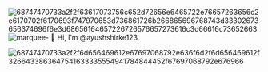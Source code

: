 ![68747470733a2f2f63617073756c652d72656e6465722e76657263656c2e6170702f6170693f747970653d736861726b266865696768743d33302673656374696f6e3d68656164657226726576657273616c3d66616c73652663](https://github.com/user-attachments/assets/18426816-d3ee-464c-9b5c-aca31d5bb6aa)![marquee](https://github.com/user-attachments/assets/fcc6d002-3bed-4b67-9f79-868f8e9cfeb3)- 👋 Hi, I’m @ayushshirke123

![68747470733a2f2f6d656469612e67697068792e636f6d2f6d656469612f3266433863647541633335554941784844452f67697068792e676966](https://github.com/user-attachments/assets/6eceef5b-51ff-40b8-95b8-997b4f74747d)


<!---![Upl<svg fill="none" viewBox="0 0 800 100" width="800" height="100" xmlns="http://www.w3.org/2000/svg">
	<foreignObject width="110%" height="100%">
		<div xmlns="http://www.w3.org/1999/xhtml">
			<style>
        .marquee {
          height: 100px;	
          overflow: hidden;
          position: relative;
        }
        .marquee strong {
          font-family: "Comic Sans", "Comic Sans MS", Chalkboard, ChalkboardSE-Regular, "Marker Felt", Purisa, "URW Chancery L", cursive, sans-serif !important;
          color: #79A500;
          position: absolute;
          font-size: 3em;
          width: 100%;
          height: 100%;
          margin: 0;
          line-height: 100px;
          text-align: center;

          transform:translateX(100%);

          animation: marquee 7s linear infinite;
        }

        @keyframes marquee {
          0%   { 
            transform: translateX(100%); 		
          }
          100% { 
            transform: translateX(-80%); 
          }
        }![68747470733a2f2f63617073756c652d72656e6465722e76657263656c2e6170702f6170693f747970653d736861726b266865696768743d33302673656374696f6e3d68656164657226726576657273616c3d66616c73652663](https://github.com/user-attachments/assets/654d8b72-b9c2-45e7-ad55-b2cd5d32b206)

      </style>
      <div class="marquee">
        <strong>THANK YOU FOR VISITING</strong>
      </div>
		</div>
	</foreignObject>
</svg>
oading marquee.svg…]()


![U
      <svg
        width="854"
        height="30"
        viewBox="0 0 854 30"
        xmlns="http://www.w3.org/2000/svg"
      >
        <style>
      .text {   font-size: 70px;   font-weight: 700;   font-family: -apple-system,BlinkMacSystemFont,Segoe UI,Helvetica,Arial,sans-serif,Apple Color Emoji,Segoe UI Emoji;  } .desc {   font-size: 20px;   font-weight: 500;   font-family: -apple-system,BlinkMacSystemFont,Segoe UI,Helvetica,Arial,sans-serif,Apple Color Emoji,Segoe UI Emoji;  } 
      .text, .desc {   animation: fadeIn 1.2s ease-in-out forwards;  } @keyframes fadeIn {   from {     opacity: 0;   }   to {     opacity: 1;   }  } 
    </style>
        <svg
          xmlns="http://www.w3.org/2000/svg"
          viewBox="0 0 854 30"
        >
          <defs>
              <linearGradient id="linear" x1="0%" y1="0%" x2="100%" y2="0%">
                <stop offset="0%" stop-color="#b579da"/><stop offset="100%" stop-color="#79da7f"/>
              </linearGradient>
            </defs>
          <path fill="url(#linear)"  fill-opacity="1" d="M 0 -65 C 61 57 61 57 122 -65 C 183 57 183 57 244 -65 C 305 57 305 57 366 -65 C 427 57 427 57 488 -65 C 549 57 549 57 610 -65 C 671 57 671 57 732 -65 C 793 57 793 57 854 -65  L 854 0 L 0 0 L 0 305 "></path>
        </svg>
         
        
      </svg>
    ploading 68747470733a2f2f63617073756c652d72656e6465722e76657263656c2e6170702f6170693f747970653d736861726b266865696768743d33302673656374696f6e3d68656164657226726576657273616c3d66616c73652663.svg…]()

+@ @ @ @ @ @ @ @ @ @ @ @ @ @ @ @ @ @ @ @ @ @ @ @ @ @ @ @+
@@       o o                                           @@
@@       | |                                           @@
@@      _L_L_                                          @@
@@   ❮\/__-__\/❯ Programming isn't about what you know @@
@@   ❮(|~o.o~|)❯  It's about what you can figure out   @@
@@   ❮/ \`-'/ \❯                                       @@
@@     _/`U'\_                                         @@
@@    ( .   . )     .----------------------------.     @@
@@   / /     \ \    | while( ! (succed=try() ) ) |     @@
@@   \ |  ,  | /    '----------------------------'     @@
@@    \|=====|/                                        @@
@@     |_.^._|                                         @@
@@     | |"| |                                         @@
@@     ( ) ( )   Testing leads to failure              @@
@@     |_| |_|   and failure leads to understanding    @@
@@ _.-' _j L_ '-._                                     @@
@@(___.'     '.___)                                    @@
+@ @ @ @ @ @ @ @ @ @ @ @ @ @ @ @ @ @ @ @ @ @ @ @ @ @ @ @+

     



💫 About Me:




![68747470733a2f2f6d656469612e67697068792e636f6d2f6d656469612f3266433863647541633335554941784844452f67697068792e676966](https://github.com/user-attachments/assets/6eceef5b-51ff-40b8-95b8-997b4f74747d)




